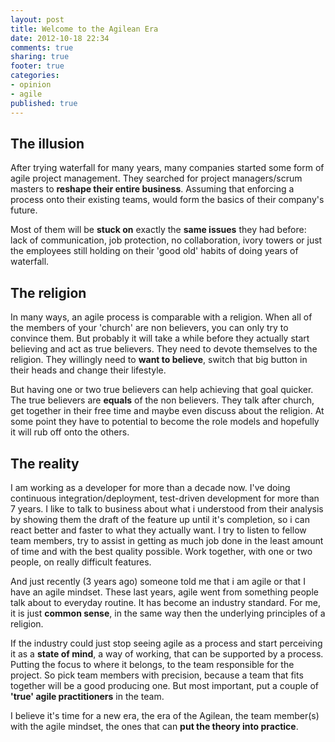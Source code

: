```yaml
---
layout: post
title: Welcome to the Agilean Era
date: 2012-10-18 22:34
comments: true
sharing: true
footer: true
categories:
- opinion
- agile
published: true
---
```

## The illusion
After trying waterfall for many years, many companies started some form of agile project management. They searched for project managers/scrum masters to **reshape their entire business**.  Assuming that enforcing a process onto their existing teams, would form the basics of their company's future.

Most of them will be **stuck on** exactly the **same issues** they had before: lack of communication, job protection, no collaboration, ivory towers or just the employees still holding on their 'good old' habits of doing years of waterfall.

## The religion
In many ways, an agile process is comparable with a religion. When all of the members of your 'church' are non believers, you can only try to convince them. But probably it will take a while before they actually start believing and act as true believers. They need to devote themselves to the religion. They willingly need to **want to believe**, switch that big button in their heads and change their lifestyle.

But having one or two true believers can help achieving that goal quicker. The true believers are **equals** of the non believers. They talk after church, get together in their free time and maybe even discuss about the religion. At some point they have to potential to become the role models and hopefully it will rub off onto the others.

## The reality
I am working as a developer for more than a decade now. I've doing continuous integration/deployment, test-driven development for more than 7 years.  I like to talk to business about what i understood from their analysis by showing them the draft of the feature up until it's completion, so i can react better and faster to what they actually want. I try to listen to fellow team members, try to assist in getting as much job done in the least amount of time and with the best quality possible. Work together, with one or two people, on really difficult features.

And just recently (3 years ago) someone told me that i am agile or that I have an agile mindset. These last years, agile went from something people talk about to everyday routine. It has become an industry standard. For me, it is just **common sense**, in  the same way then the underlying principles of a religion.

If the industry could just stop seeing agile as a process and start perceiving it as a **state of mind**, a way of working, that can be supported by a process. Putting the focus to where it belongs, to the team responsible for the project. So pick team members with precision, because a team that fits together will be a good producing one. But most important, put a couple of **'true' agile practitioners** in the team.

I believe it's time for a new era, the era of the Agilean, the team member(s) with the agile mindset, the ones that can **put the theory into practice**.